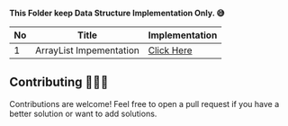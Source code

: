  **This Folder keep Data Structure Implementation Only. 😅**

| No   | Title                                    | Implementation                                                      |
| --- | ---------------------------------------- | ------------------------------------------------------------- |
| 1   | ArrayList Impementation            | [Click Here](https://github.com/hiteshchoudhary/open-source-contribution/blob/main/Java/Only%20Data%20Structure%20Implementation/ArrayList/ArrayList.java)


## Contributing 🧑🏽‍💻

Contributions are welcome! Feel free to open a pull request if you have a better solution or want to add solutions.


